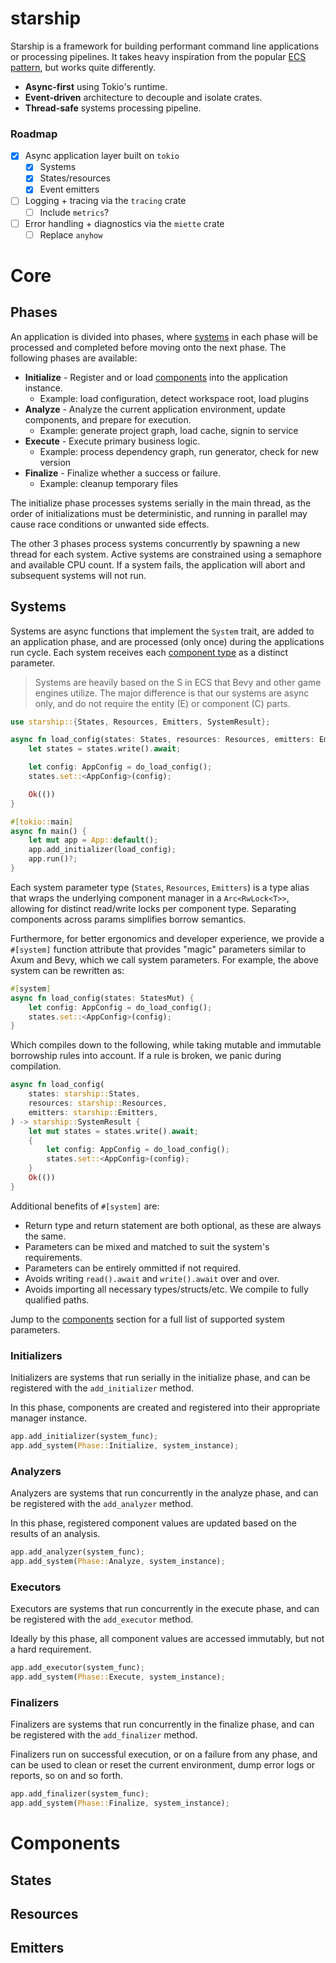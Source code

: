 # starship

Starship is a framework for building performant command line applications or processing pipelines.
It takes heavy inspiration from the popular
[ECS pattern](https://en.wikipedia.org/wiki/Entity_component_system), but works quite differently.

- **Async-first** using Tokio's runtime.
- **Event-driven** architecture to decouple and isolate crates.
- **Thread-safe** systems processing pipeline.

### Roadmap

- [x] Async application layer built on `tokio`
  - [x] Systems
  - [x] States/resources
  - [x] Event emitters
- [ ] Logging + tracing via the `tracing` crate
  - [ ] Include `metrics`?
- [ ] Error handling + diagnostics via the `miette` crate
  - [ ] Replace `anyhow`

# Core

## Phases

An application is divided into phases, where [systems](#systems) in each phase will be processed and
completed before moving onto the next phase. The following phases are available:

- **Initialize** - Register and or load [components](#components) into the application instance.
  - Example: load configuration, detect workspace root, load plugins
- **Analyze** - Analyze the current application environment, update components, and prepare for
  execution.
  - Example: generate project graph, load cache, signin to service
- **Execute** - Execute primary business logic.
  - Example: process dependency graph, run generator, check for new version
- **Finalize** - Finalize whether a success or failure.
  - Example: cleanup temporary files

The initialize phase processes systems serially in the main thread, as the order of initializations
must be deterministic, and running in parallel may cause race conditions or unwanted side effects.

The other 3 phases process systems concurrently by spawning a new thread for each system. Active
systems are constrained using a semaphore and available CPU count. If a system fails, the
application will abort and subsequent systems will not run.

## Systems

Systems are async functions that implement the `System` trait, are added to an application phase,
and are processed (only once) during the applications run cycle. Each system receives each
[component type](#components) as a distinct parameter.

> Systems are heavily based on the S in ECS that Bevy and other game engines utilize. The major
> difference is that our systems are async only, and do not require the entity (E) or component (C)
> parts.

```rust
use starship::{States, Resources, Emitters, SystemResult};

async fn load_config(states: States, resources: Resources, emitters: Emitters) -> SystemResult {
	let states = states.write().await;

	let config: AppConfig = do_load_config();
	states.set::<AppConfig>(config);

	Ok(())
}

#[tokio::main]
async fn main() {
	let mut app = App::default();
	app.add_initializer(load_config);
	app.run()?;
}
```

Each system parameter type (`States`, `Resources`, `Emitters`) is a type alias that wraps the
underlying component manager in a `Arc<RwLock<T>>`, allowing for distinct read/write locks per
component type. Separating components across params simplifies borrow semantics.

Furthermore, for better ergonomics and developer experience, we provide a `#[system]` function
attribute that provides "magic" parameters similar to Axum and Bevy, which we call system
parameters. For example, the above system can be rewritten as:

```rust
#[system]
async fn load_config(states: StatesMut) {
	let config: AppConfig = do_load_config();
	states.set::<AppConfig>(config);
}
```

Which compiles down to the following, while taking mutable and immutable borrowship rules into
account. If a rule is broken, we panic during compilation.

```rust
async fn load_config(
	states: starship::States,
	resources: starship::Resources,
	emitters: starship::Emitters,
) -> starship::SystemResult {
    let mut states = states.write().await;
    {
        let config: AppConfig = do_load_config();
        states.set::<AppConfig>(config);
    }
    Ok(())
}
```

Additional benefits of `#[system]` are:

- Return type and return statement are both optional, as these are always the same.
- Parameters can be mixed and matched to suit the system's requirements.
- Parameters can be entirely ommitted if not required.
- Avoids writing `read().await` and `write().await` over and over.
- Avoids importing all necessary types/structs/etc. We compile to fully qualified paths.

Jump to the [components](#components) section for a full list of supported system parameters.

### Initializers

Initializers are systems that run serially in the initialize phase, and can be registered with the
`add_initializer` method.

In this phase, components are created and registered into their appropriate manager instance.

```rust
app.add_initializer(system_func);
app.add_system(Phase::Initialize, system_instance);
```

### Analyzers

Analyzers are systems that run concurrently in the analyze phase, and can be registered with the
`add_analyzer` method.

In this phase, registered component values are updated based on the results of an analysis.

```rust
app.add_analyzer(system_func);
app.add_system(Phase::Analyze, system_instance);
```

### Executors

Executors are systems that run concurrently in the execute phase, and can be registered with the
`add_executor` method.

Ideally by this phase, all component values are accessed immutably, but not a hard requirement.

```rust
app.add_executor(system_func);
app.add_system(Phase::Execute, system_instance);
```

### Finalizers

Finalizers are systems that run concurrently in the finalize phase, and can be registered with the
`add_finalizer` method.

Finalizers run on successful execution, or on a failure from any phase, and can be used to clean or
reset the current environment, dump error logs or reports, so on and so forth.

```rust
app.add_finalizer(system_func);
app.add_system(Phase::Finalize, system_instance);
```

# Components

## States

## Resources

## Emitters
